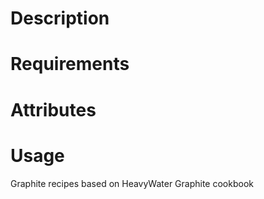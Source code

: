 Description
===========

Requirements
============

Attributes
==========

Usage
=====


Graphite recipes based on HeavyWater Graphite cookbook
